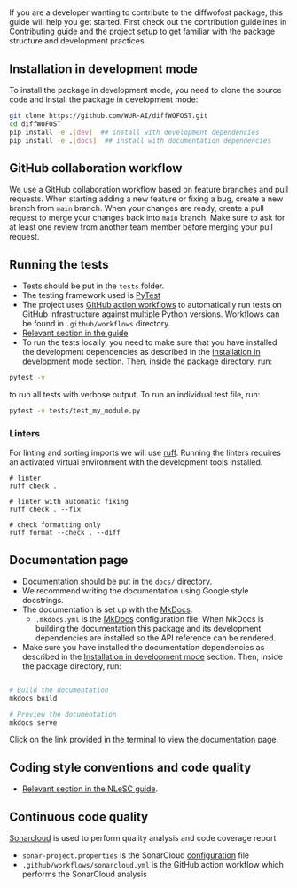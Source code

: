 #

If you are a developer wanting to contribute to the diffwofost package, this
guide will help you get started. First check out the contribution guidelines in
[Contributing guide](CONTRIBUTING.md) and the [project setup](project_setup.md)
to get familiar with the package structure and development practices.

## Installation in development mode

To install the package in development mode, you need to clone the source code
and install the package in development mode:

```bash
git clone https://github.com/WUR-AI/diffWOFOST.git
cd diffWOFOST
pip install -e .[dev]  ## install with development dependencies
pip install -e .[docs]  ## install with documentation dependencies
```

## GitHub collaboration workflow

We use a GitHub collaboration workflow based on feature branches and pull
requests. When starting adding a new feature or fixing a bug, create a new
branch from `main` branch. When your changes are ready, create a pull request to
merge your changes back into `main` branch. Make sure to ask for at least one
review from another team member before merging your pull request.

## Running the tests

- Tests should be put in the `tests` folder.
- The testing framework used is [PyTest](https://pytest.org)
- The project uses [GitHub action workflows](https://docs.github.com/en/actions)
  to automatically run tests on GitHub infrastructure against multiple Python
  versions. Workflows can be found in `.github/workflows` directory.
- [Relevant section in the
  guide](https://guide.esciencecenter.nl/#/best_practices/language_guides/python?id=testing)
- To run the tests locally, you need to make sure that you have installed the
development dependencies as described in the [Installation in development
mode](#installation-in-development-mode) section.
Then, inside the package directory, run:

```bash
pytest -v
```

to run all tests with verbose output. To run an individual test file, run:

```bash
pytest -v tests/test_my_module.py
```

### Linters

For linting and sorting imports we will use [ruff](https://beta.ruff.rs/docs/).
Running the linters requires an activated virtual environment with the
development tools installed.

```shell
# linter
ruff check .

# linter with automatic fixing
ruff check . --fix

# check formatting only
ruff format --check . --diff
```

## Documentation page

- Documentation should be put in the `docs/` directory.
- We recommend writing the documentation using Google style docstrings.
- The documentation is set up with the [MkDocs](https://www.mkdocs.org/).
  - `.mkdocs.yml` is the [MkDocs](https://www.mkdocs.org/) configuration file. When MkDocs is building the documentation this package and its development dependencies are installed so the API reference can be rendered.
- Make sure you have installed the documentation dependencies as described in the
[Installation in development mode](#installation-in-development-mode) section.
Then, inside the package directory, run:

```bash

# Build the documentation
mkdocs build

# Preview the documentation
mkdocs serve

```

Click on the link provided in the terminal to view the documentation page.

## Coding style conventions and code quality

- [Relevant section in the NLeSC guide](https://guide.esciencecenter.nl/#/best_practices/language_guides/python?id=coding-style-conventions).

## Continuous code quality

[Sonarcloud](https://sonarcloud.io/) is used to perform quality analysis and code coverage report

- `sonar-project.properties` is the SonarCloud [configuration](https://docs.sonarqube.org/latest/analysis/analysis-parameters/) file
- `.github/workflows/sonarcloud.yml` is the GitHub action workflow which performs the SonarCloud analysis